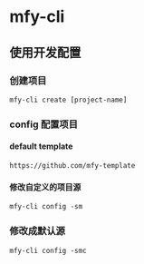  
 
# mfy-cli
  
## 使用开发配置
### 创建项目
```
mfy-cli create [project-name]
```
### config 配置项目
#### default template
```
https://github.com/mfy-template
```
#### 修改自定义的项目源

```
mfy-cli config -sm
```
### 修改成默认源
```
mfy-cli config -smc
```

